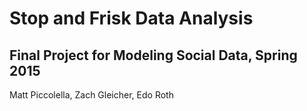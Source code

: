 # Stop and Frisk Data Analysis
## Final Project for Modeling Social Data, Spring 2015
Matt Piccolella, Zach Gleicher, Edo Roth
